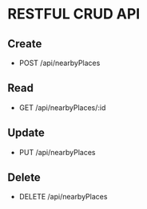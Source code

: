 # RESTFUL CRUD API

## Create
- POST /api/nearbyPlaces
## Read
- GET /api/nearbyPlaces/:id
## Update
- PUT /api/nearbyPlaces
## Delete
- DELETE /api/nearbyPlaces